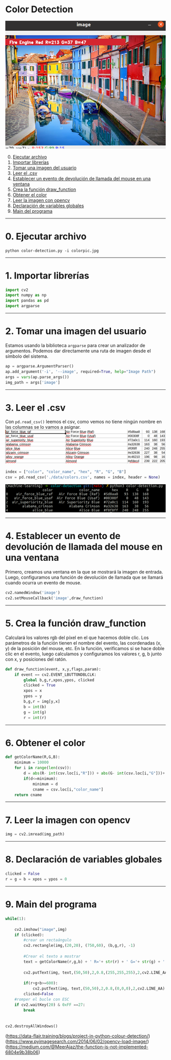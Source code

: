 # Color Detection
![img](./images/003.png)

0. [Ejecutar archivo](#schema0)
1. [Importar librerías](#schema1)
2. [Tomar una imagen del usuario](#schema2)
3. [Leer el .csv](#shema3)
4. [Establecer un evento de devolución de llamada del mouse en una ventana](#schema4)
5. [Crea la función draw_function](#schema5)
6. [Obtener el color](#schema6)
7. [Leer la imagen con opencv](#schema7)
8. [Declaración de variables globales](#schema8)
9. [Main del programa](#schema9)

<hr>

<a name="schema0"></a>

# 0. Ejecutar archivo
~~~
python color-detection.py -i colorpic.jpg
~~~
<hr>

<a name="schema1"></a>

# 1. Importar librerías
~~~python
import cv2
import numpy as np
import pandas as pd
import argparse

~~~
<hr>

<a name="schema2"></a>

# 2. Tomar una imagen del usuario
Estamos usando la biblioteca `argparse` para crear un analizador de argumentos. Podemos dar directamente una ruta de imagen desde el símbolo del sistema.

~~~python
ap = argparse.ArgumentParser()
ap.add_argument('-i', '--image', required=True, help="Image Path")
args = vars(ap.parse_args())
img_path = args['image']
~~~
<hr>

<a name="schema3"></a>

# 3. Leer el .csv
Con `pd.read_csv()` leemos el csv, como vemos no tiene ningún nombre en las columnas se lo vamos a asignar.
![csv](./images/001.png)
~~~python
index = ["color", "color_name", "hex", "R", "G", "B"]
csv = pd.read_csv('./data/colors.csv', names = index, header = None)
~~~
![csv](./images/002.png)

<hr>

<a name="schema4"></a>

# 4. Establecer un evento de devolución de llamada del mouse en una ventana
Primero, creamos una ventana en la que se mostrará la imagen de entrada. Luego, configuramos una función de devolución de llamada que se llamará cuando ocurra un evento de mouse.
~~~python
cv2.namedWindow('image')
cv2.setMouseCallback('image',draw_function)
~~~
<hr>

<a name="schema5"></a>


# 5. Crea la función draw_function
Calculará los valores rgb del píxel en el que hacemos doble clic. Los parámetros de la función tienen el nombre del evento, las coordenadas (x, y) de la posición del mouse, etc. En la función, verificamos si se hace doble clic en el evento, luego calculamos y configuramos los valores r, g, b junto con x, y posiciones del ratón.

~~~python
def draw_function(event, x,y,flags,param):
    if event == cv2.EVENT_LBUTTONDBLCLK:
        global b,g,r,xpos,ypos, clicked
        clicked = True
        xpos = x
        ypos = y
        b,g,r = img[y,x]
        b = int(b)
        g = int(g)
        r = int(r)
~~~
<hr>

<a name="schema6"></a>

# 6. Obtener el color

~~~python
def getColorName(R,G,B):
    minimum = 10000
    for i in range(len(csv)):
        d = abs(R- int(csv.loc[i,"R"])) + abs(G- int(csv.loc[i,"G"]))+ abs(B- int(csv.loc[i,"B"]))
        if(d<=minimum):
            minimum = d
            cname = csv.loc[i,"color_name"]
    return cname
~~~
<hr>

<a name="schema7"></a>

# 7. Leer la imagen con opencv
~~~python
img = cv2.imread(img_path)
~~~
<hr>

<a name="schema8"></a>

# 8. Declaración de variables globales
~~~python
clicked = False
r = g = b = xpos = ypos = 0
~~~
<hr>

<a name="schema9"></a>

# 9. Main del programa

~~~python
while(1):
    
    cv2.imshow("image",img)
    if (clicked):
        #crear un rectaángulo
        cv2.rectangle(img,(20,20), (750,60), (b,g,r), -1)

        #Crear el texto a mostrar
        text = getColorName(r,g,b) + ' R='+ str(r) + ' G='+ str(g) + ' B='+ str(b)
        
        cv2.putText(img, text,(50,50),2,0.8,(255,255,255),2,cv2.LINE_AA)
  
        if(r+g+b>=600):
            cv2.putText(img, text,(50,50),2,0.8,(0,0,0),2,cv2.LINE_AA)
        clicked=False
    #romper el bucle con ESC 
    if cv2.waitKey(20) & 0xFF ==27:
        break


cv2.destroyAllWindows()

~~~

















(https://data-flair.training/blogs/project-in-python-colour-detection/)
(https://www.pyimagesearch.com/2014/06/02/opencv-load-image/)
(https://medium.com/@MeerAjaz/the-function-is-not-implemented-6804e9b38b06)